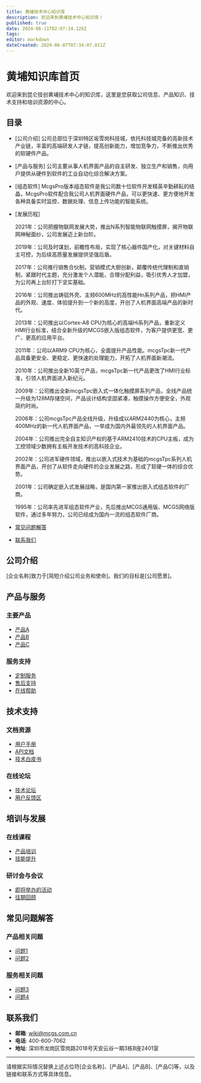 ```yaml
---
title: 黄埔技术中心知识库
description: 欢迎来到黄埔技术中心知识库！
published: true
date: 2024-06-11T02:07:14.126Z
tags: 
editor: markdown
dateCreated: 2024-06-07T07:34:07.811Z
---
```


# 黄埔知识库首页

欢迎来到昆仑技创黄埔技术中心的知识库，这里是您获取公司信息、产品知识、技术支持和培训资源的中心。

## 目录

- [公司介绍]
公司总部位于深圳特区坂雪岗科技城，依托科技城完备的高新技术产业链，丰富的高端研发人才链，提高创新能力，增加竞争力，不断推出优秀的软硬件产品。
- [产品与服务]
公司主要从事人机界面产品的自主研发、独立生产和销售，向用户提供从硬件到软件的工业自动化综合解决方案。
- [组态软件]
McgsPro版本组态软件是我公司数十位软件开发精英辛勤耕耘的结晶，McgsPro软件配合我公司人机界面硬件产品，可以更快速、更方便地开发各种具备实时监控、数据处理、信息上传功能的智能系统。

- [发展历程]

  2021年：公司把握物联网发展大势，推出N系列智能物联网触摸屏，揭开物联网神秘面纱，公司发展迈上新台阶。

  2019年：公司及时谋划，前瞻性布局，实现了核心器件国产化，对关键材料自主可控，为后续高质量发展提供坚强后盾。

  2017年：公司推行销售合伙制，营销模式大胆创新，颠覆传统代理制和直销制，紧跟时代主题，充分激发个人潜能，合理分配利益，吸引优秀人才加盟，为公司再上台阶打下坚实基础。

  2016年：公司推出铸铝外壳、主频600MHz的高性能Hn系列产品，把HMI产品的外观、速度、体验提升到一个新的高度，开创了人机界面高端产品的新时代。

  2013年：公司推出以Cortex-A8 CPU为核心的高端Hi系列产品，重新定义HMI行业标准，结合全新升级的MCGS嵌入版组态软件，为客户提供更宽、更广、更高的应用平台。

  2011年：公司以ARM9 CPU为核心，全面提升产品性能。mcgsTpc新一代产品具备更安全、更稳定、更快速的处理能力，开拓了人机界面新潮流。

  2010年：公司推出全新10英寸产品，mcgsTpc新一代产品更改了HMI行业标准，引领人机界面进入新纪元。

  2009年：公司推出全新mcgsTpc嵌入式一体化触摸屏系列产品，全线产品统一升级为128M存储空间，产品设计结构坚固紧凑，触摸操作方便安全，外观简约时尚。

  2006年：公司mcgsTpc产品全线升级，升级成以ARM2440为核心，主频400MHz的新一代人机界面产品，一举成为国内外最领先的人机界面产品。

  2004年：公司推出完全自主知识产权的基于ARM2410技术的CPU主板，成为工控领域少数拥有主板开发技术的高科技企业。

  2002年：公司进军硬件领域，推出以嵌入式技术为基础的mcgsTpc系列人机界面产品，开创了从软件走向硬件的企业发展之路，形成了软硬一体的综合优势。

  2001年：公司确定嵌入式发展战略，是国内第一家推出嵌入式组态软件的厂商。

  1995年：公司率先进军组态软件产业，先后推出MCGS通用版、MCGS网络版软件，通过多年努力，公司已经成为国内一流的组态软件厂商。
- [常见问题解答](#常见问题解答)
- [联系我们](#联系我们)

## 公司介绍

[企业名称]致力于[简短介绍公司业务和使命]。我们的目标是[公司愿景]。

## 产品与服务

### 主要产品
- [产品A](#)
- [产品B](#)
- [产品C](#)

### 服务支持
- [定制服务](#)
- [售后支持](#)
- [在线帮助](#)

## 技术支持

### 文档资源
- [用户手册](#)
- [API文档](#)
- [技术白皮书](#)

### 在线论坛
- [技术论坛](#)
- [用户反馈区](#)

## 培训与发展

### 在线课程
- [产品培训](#)
- [技能提升](#)

### 研讨会与会议
- [即将举办的活动](#)
- [往期回顾](#)

## 常见问题解答

### 产品相关问题
- [问题1](#)
- [问题2](#)

### 服务相关问题
- [问题3](#)
- [问题4](#)

## 联系我们

- **邮箱**: wiki@mcgs.com.cn
- **电话**: 400-600-7062
- **地址**: 深圳市龙岗区雪岗路2018号天安云谷一期3栋B座2401室

---

请根据实际情况替换上述占位符[企业名称]、[产品A]、[产品B]、[产品C]等，以及链接和联系方式等具体信息。
